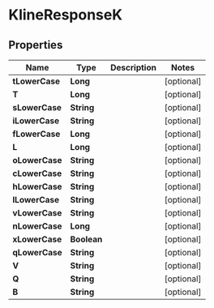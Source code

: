 

# KlineResponseK


## Properties

| Name | Type | Description | Notes |
|------------ | ------------- | ------------- | -------------|
|**tLowerCase** | **Long** |  |  [optional] |
|**T** | **Long** |  |  [optional] |
|**sLowerCase** | **String** |  |  [optional] |
|**iLowerCase** | **String** |  |  [optional] |
|**fLowerCase** | **Long** |  |  [optional] |
|**L** | **Long** |  |  [optional] |
|**oLowerCase** | **String** |  |  [optional] |
|**cLowerCase** | **String** |  |  [optional] |
|**hLowerCase** | **String** |  |  [optional] |
|**lLowerCase** | **String** |  |  [optional] |
|**vLowerCase** | **String** |  |  [optional] |
|**nLowerCase** | **Long** |  |  [optional] |
|**xLowerCase** | **Boolean** |  |  [optional] |
|**qLowerCase** | **String** |  |  [optional] |
|**V** | **String** |  |  [optional] |
|**Q** | **String** |  |  [optional] |
|**B** | **String** |  |  [optional] |



